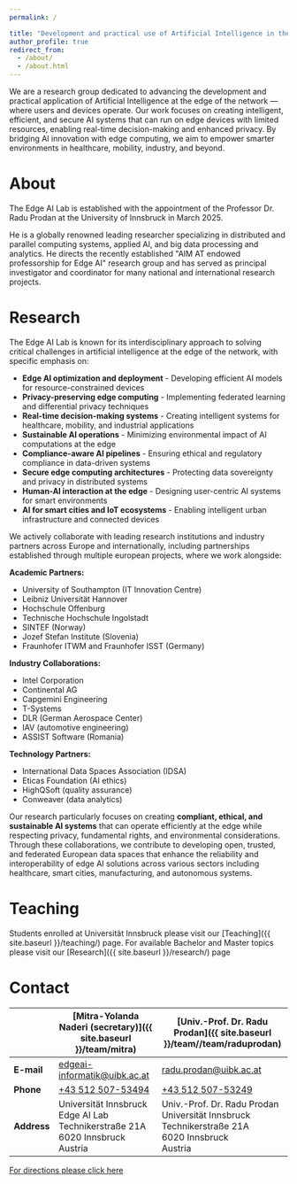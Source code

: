 ```yaml
---
permalink: /

title: "Development and practical use of Artificial Intelligence in the edge of the network"
author_profile: true
redirect_from: 
  - /about/
  - /about.html
---
```


We are a research group dedicated to advancing the development and practical application of Artificial Intelligence at the edge of the network — where users and devices operate. Our work focuses on creating intelligent, efficient, and secure AI systems that can run on edge devices with limited resources, enabling real-time decision-making and enhanced privacy. By bridging AI innovation with edge computing, we aim to empower smarter environments in healthcare, mobility, industry, and beyond.

About
======
The Edge AI Lab is established with the appointment of the Professor Dr. Radu Prodan at the University of Innsbruck in March 2025. 

He is a globally renowned leading researcher specializing in distributed and parallel computing systems, applied AI, and big data processing and analytics. He directs the recently established "AIM AT endowed professorship for Edge AI" research group and has served as principal investigator and coordinator for many national and international research projects.

Research
======
The Edge AI Lab is known for its interdisciplinary approach to solving critical challenges in artificial intelligence at the edge of the network, with specific emphasis on:

* **Edge AI optimization and deployment** - Developing efficient AI models for resource-constrained devices
* **Privacy-preserving edge computing** - Implementing federated learning and differential privacy techniques
* **Real-time decision-making systems** - Creating intelligent systems for healthcare, mobility, and industrial applications
* **Sustainable AI operations** - Minimizing environmental impact of AI computations at the edge
* **Compliance-aware AI pipelines** - Ensuring ethical and regulatory compliance in data-driven systems
* **Secure edge computing architectures** - Protecting data sovereignty and privacy in distributed systems
* **Human-AI interaction at the edge** - Designing user-centric AI systems for smart environments
* **AI for smart cities and IoT ecosystems** - Enabling intelligent urban infrastructure and connected devices

We actively collaborate with leading research institutions and industry partners across Europe and internationally, including partnerships established through multiple european projects, where we work alongside:

**Academic Partners:**
- University of Southampton (IT Innovation Centre)
- Leibniz Universität Hannover  
- Hochschule Offenburg
- Technische Hochschule Ingolstadt
- SINTEF (Norway)
- Jozef Stefan Institute (Slovenia)
- Fraunhofer ITWM and Fraunhofer ISST (Germany)

**Industry Collaborations:**
- Intel Corporation
- Continental AG
- Capgemini Engineering
- T-Systems
- DLR (German Aerospace Center)
- IAV (automotive engineering)
- ASSIST Software (Romania)

**Technology Partners:**
- International Data Spaces Association (IDSA)
- Eticas Foundation (AI ethics)
- HighQSoft (quality assurance)
- Conweaver (data analytics)

Our research particularly focuses on creating **compliant, ethical, and sustainable AI systems** that can operate efficiently at the edge while respecting privacy, fundamental rights, and environmental considerations. Through these collaborations, we contribute to developing open, trusted, and federated European data spaces that enhance the reliability and interoperability of edge AI solutions across various sectors including healthcare, smart cities, manufacturing, and autonomous systems.

Teaching
======
Students enrolled at Universität Innsbruck please visit our [Teaching]({{ site.baseurl }}/teaching/) page. For available Bachelor and Master topics please visit our [Research]({{ site.baseurl }}/research/) page

Contact
======


|  | **[Mitra-Yolanda Naderi (secretary)]({{ site.baseurl }}/team/mitra)** | **[Univ.-Prof. Dr. Radu Prodan]({{ site.baseurl }}/team//team/raduprodan)** |
|---|---|---|
| **E-mail** | [edgeai-informatik@uibk.ac.at](mailto:edgeai-informatik@uibk.ac.at) | [radu.prodan@uibk.ac.at](mailto:radu.prodan@uibk.ac.at) |
| **Phone** | [+43 512 507-53494](tel:+4351250753494) | [+43 512 507-53249](tel:+4351250753249) |
| **Address** | Universität Innsbruck<br>Edge AI Lab<br>Technikerstraße 21A<br>6020 Innsbruck<br>Austria | Univ.-Prof. Dr. Radu Prodan<br>Universität Innsbruck<br>Technikerstraße 21A<br>6020 Innsbruck<br>Austria |

[For directions please click here](https://www.uibk.ac.at/de/informatik/kontakt/anfahrt/)